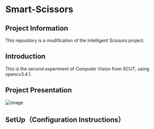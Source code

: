 
# Smart-Scissors

## Project Information

This repository is a modification of the Intelligent Scissors project.

## Introduction

This is the second experiment of Computer Vision from SCUT, using opencv3.4.1.

## Project Presentation
![image](https://github.com/cosmonauto/Smart-Scissors/blob/master/images/Project%20Presentation.gif)



## SetUp（Configuration Instructions）
